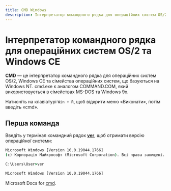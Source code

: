 ```yaml
---
title: CMD Windows
description: Інтерпретатор командного рядка для операційних систем OS/2 та Windows CE
---
```


# Інтерпретатор командного рядка для операційних систем OS/2 та Windows CE

**CMD** — це інтерпретатор командного рядка для операційних систем OS/2, Windows CE та сімейства операційних систем, що базуються на Windows NT. cmd.exe є аналогом COMMAND.COM, який використовується в сімействах MS-DOS та Windows 9x.

Натисніть на клавіатурі `Win + R`, щоб відкрити меню «Виконати», потім введіть «cmd».

## Перша команда

Введіть у термінал командний рядок **[ver](https://docs.microsoft.com/en-us/windows-server/administration/windows-commands/ver 'Microsoft Dosc')**, щоб отримати версію операційної системи:

```cmd
Microsoft Windows [Version 10.0.19044.1766]
(c) Корпорація Майкрософт (Microsoft Corporation). Всі права захищені.

C:\Users\User>ver

Microsoft Windows [Version 10.0.19044.1766]
```

Microsoft Docs for [cmd](https://docs.microsoft.com/en-us/windows-server/administration/windows-commands/cmd 'Microsoft Dosc').
